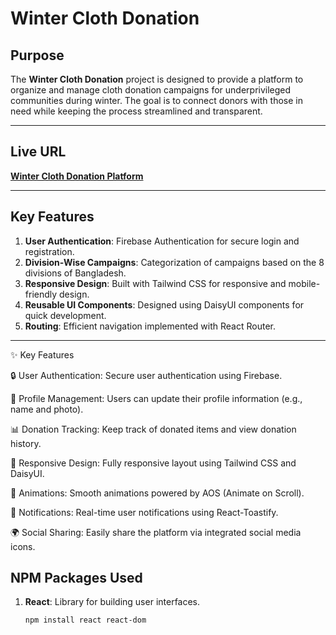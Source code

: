 # Winter Cloth Donation

## Purpose
The **Winter Cloth Donation** project is designed to provide a platform to organize and manage cloth donation campaigns for underprivileged communities during winter. The goal is to connect donors with those in need while keeping the process streamlined and transparent.

---

## Live URL
[**Winter Cloth Donation Platform**](#)  

---

## Key Features
1. **User Authentication**: Firebase Authentication for secure login and registration.
2. **Division-Wise Campaigns**: Categorization of campaigns based on the 8 divisions of Bangladesh.
3. **Responsive Design**: Built with Tailwind CSS for responsive and mobile-friendly design.
4. **Reusable UI Components**: Designed using DaisyUI components for quick development.
5. **Routing**: Efficient navigation implemented with React Router.

---

✨ Key Features

🔒 User Authentication: Secure user authentication using Firebase.

👤 Profile Management: Users can update their profile information (e.g., name and photo).

📊 Donation Tracking: Keep track of donated items and view donation history.

📱 Responsive Design: Fully responsive layout using Tailwind CSS and DaisyUI.

🎨 Animations: Smooth animations powered by AOS (Animate on Scroll).

🔔 Notifications: Real-time user notifications using React-Toastify.

🌍 Social Sharing: Easily share the platform via integrated social media icons.

## NPM Packages Used
1. **React**: Library for building user interfaces.
   ```bash
   npm install react react-dom
